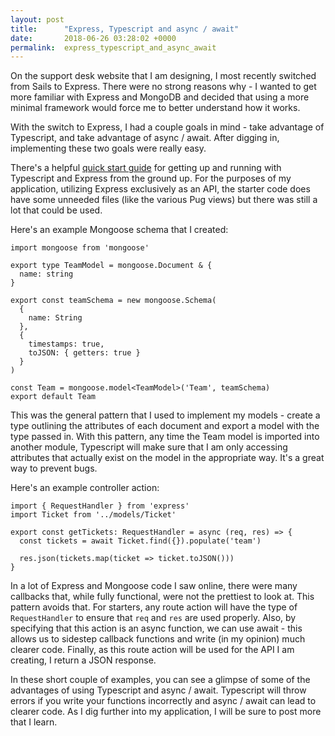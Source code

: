 ```yaml
---
layout: post
title:      "Express, Typescript and async / await"
date:       2018-06-26 03:28:02 +0000
permalink:  express_typescript_and_async_await
---
```



On the support desk website that I am designing, I most recently switched from Sails to Express. There were no strong reasons why - I wanted to get more familiar with Express and MongoDB and decided that using a more minimal framework would force me to better understand how it works.

With the switch to Express, I had a couple goals in mind - take advantage of Typescript, and take advantage of async / await. After digging in, implementing these two goals were really easy.

There's a helpful [quick start guide](https://github.com/Microsoft/TypeScript-Node-Starter#typescript-node-starter) for getting up and running with Typescript and Express from the ground up. For the purposes of my application, utilizing Express exclusively as an API, the starter code does have some unneeded files (like the various Pug views) but there was still a lot that could be used. 

Here's an example Mongoose schema that I created:

```
import mongoose from 'mongoose'

export type TeamModel = mongoose.Document & {
  name: string
}

export const teamSchema = new mongoose.Schema(
  {
    name: String
  },
  {
    timestamps: true,
    toJSON: { getters: true }
  }
)

const Team = mongoose.model<TeamModel>('Team', teamSchema)
export default Team
```

This was the general pattern that I used to implement my models - create a type outlining the attributes of each document and export a model with the type passed in. With this pattern, any time the Team model is imported into another module, Typescript will make sure that I am only accessing attributes that actually exist on the model in the appropriate way. It's a great way to prevent bugs.

Here's an example controller action:

```
import { RequestHandler } from 'express'
import Ticket from '../models/Ticket'

export const getTickets: RequestHandler = async (req, res) => {
  const tickets = await Ticket.find({}).populate('team')

  res.json(tickets.map(ticket => ticket.toJSON()))
}
```

In a lot of Express and Mongoose code I saw online, there were many callbacks that, while fully functional, were not the prettiest to look at. This pattern avoids that. For starters, any route action will have the type of `RequestHandler` to ensure that `req` and `res` are used properly. Also, by specifying that this action is an async function, we can use await - this allows us to sidestep callback functions and write (in my opinion) much clearer code. Finally, as this route action will be used for the API I am creating, I return a JSON response. 

In these short couple of examples, you can see a glimpse of some of the advantages of using Typescript and async / await. Typescript will throw errors if you write your functions incorrectly and async / await can lead to clearer code. As I dig further into my application, I will be sure to post more that I learn.
